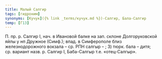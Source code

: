 ```yaml
---
title: Малый Салгир
tags: [гидроним]
synonyms: [Кучук]({% link _terms/кучук.md %})-Салгир, Бала-Салгир
temp: [Г13]
---
```


П. пр. р. Салгир I, нач. в Ивановой балке на зап. склоне Долгоруковской яйлы у
нп Дружное (Симф.); впад. в Симферополе близ железнодорожного вокзала – ср. РПН
салгыр – ; 3) тюрк. бала – дитя; ср. вариант назв. р. Салгир I, Баба-Салгыр т.е.
«отец-Салгыр».
